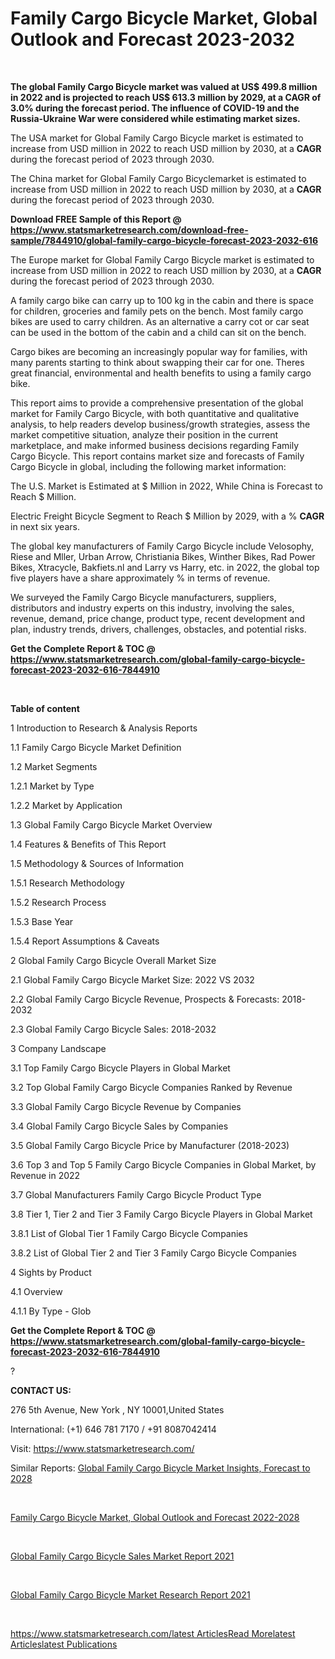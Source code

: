 <h1>Family Cargo Bicycle Market, Global Outlook and Forecast 2023-2032</h1><br/><p><strong>The global Family Cargo Bicycle market was valued at US$ 499.8 million in 2022 and is projected to reach US$ 613.3 million by 2029, at a <strong>CAGR</strong> of 3.0% during the forecast period. The influence of COVID-19 and the Russia-Ukraine War were considered while estimating market sizes.</strong></p>
 
 
 
 <p>The USA market for Global Family Cargo Bicycle market is estimated to increase from USD million in 2022 to reach USD million by 2030, at a <strong>CAGR</strong> during the forecast period of 2023 through 2030.</p>
 
 
 
 <p>The China market for Global Family Cargo Bicyclemarket is estimated to increase from USD million in 2022 to reach USD million by 2030, at a <strong>CAGR</strong> during the forecast period of 2023 through 2030.</p>
 
 
 
 <p><strong>Download FREE Sample of this Report @ <a href="https://www.statsmarketresearch.com/download-free-sample/7844910/global-family-cargo-bicycle-forecast-2023-2032-616">https://www.statsmarketresearch.com/download-free-sample/7844910/global-family-cargo-bicycle-forecast-2023-2032-616</a></strong></p>
 
 
 
 <p>The Europe market for Global Family Cargo Bicycle market is estimated to increase from USD million in 2022 to reach USD million by 2030, at a <strong>CAGR</strong> during the forecast period of 2023 through 2030.</p>
 
 
 
 <p>A family cargo bike can carry up to 100 kg in the cabin and there is space for children, groceries and family pets on the bench. Most family cargo bikes are used to carry children. As an alternative a carry cot or car seat can be used in the bottom of the cabin and a child can sit on the bench.</p>
 
 
 
 <p>Cargo bikes are becoming an increasingly popular way for families, with many parents starting to think about swapping their car for one. Theres great financial, environmental and health benefits to using a family cargo bike.</p>
 
 
 
 <p>This report aims to provide a comprehensive presentation of the global market for Family Cargo Bicycle, with both quantitative and qualitative analysis, to help readers develop business/growth strategies, assess the market competitive situation, analyze their position in the current marketplace, and make informed business decisions regarding Family Cargo Bicycle. This report contains market size and forecasts of Family Cargo Bicycle in global, including the following market information:</p>
 
 
 
 <p>The U.S. Market is Estimated at $ Million in 2022, While China is Forecast to Reach $ Million.</p>
 
 
 
 <p>Electric Freight Bicycle Segment to Reach $ Million by 2029, with a % <strong>CAGR</strong> in next six years.</p>
 
 
 
 <p>The global key manufacturers of Family Cargo Bicycle include Velosophy, Riese and Mller, Urban Arrow, Christiania Bikes, Winther Bikes, Rad Power Bikes, Xtracycle, Bakfiets.nl and Larry vs Harry, etc. in 2022, the global top five players have a share approximately % in terms of revenue.</p>
 
 
 
 <p>We surveyed the Family Cargo Bicycle manufacturers, suppliers, distributors and industry experts on this industry, involving the sales, revenue, demand, price change, product type, recent development and plan, industry trends, drivers, challenges, obstacles, and potential risks.</p>
 
 
 
 <div><b>Get the Complete Report & TOC @ <a href="https://www.statsmarketresearch.com/global-family-cargo-bicycle-forecast-2023-2032-616-7844910">https://www.statsmarketresearch.com/global-family-cargo-bicycle-forecast-2023-2032-616-7844910</a></b></div>
 
 
 
 <p><br />
 
 <b>Table of content</b></p>
 
 
 
 <p>1 Introduction to Research & Analysis Reports<br />
 
 1.1 Family Cargo Bicycle Market Definition<br />
 
 1.2 Market Segments<br />
 
 1.2.1 Market by Type<br />
 
 1.2.2 Market by Application<br />
 
 1.3 Global Family Cargo Bicycle Market Overview<br />
 
 1.4 Features & Benefits of This Report<br />
 
 1.5 Methodology & Sources of Information<br />
 
 1.5.1 Research Methodology<br />
 
 1.5.2 Research Process<br />
 
 1.5.3 Base Year<br />
 
 1.5.4 Report Assumptions & Caveats<br />
 
 2 Global Family Cargo Bicycle Overall Market Size<br />
 
 2.1 Global Family Cargo Bicycle Market Size: 2022 VS 2032<br />
 
 2.2 Global Family Cargo Bicycle Revenue, Prospects & Forecasts: 2018-2032<br />
 
 2.3 Global Family Cargo Bicycle Sales: 2018-2032<br />
 
 3 Company Landscape<br />
 
 3.1 Top Family Cargo Bicycle Players in Global Market<br />
 
 3.2 Top Global Family Cargo Bicycle Companies Ranked by Revenue<br />
 
 3.3 Global Family Cargo Bicycle Revenue by Companies<br />
 
 3.4 Global Family Cargo Bicycle Sales by Companies<br />
 
 3.5 Global Family Cargo Bicycle Price by Manufacturer (2018-2023)<br />
 
 3.6 Top 3 and Top 5 Family Cargo Bicycle Companies in Global Market, by Revenue in 2022<br />
 
 3.7 Global Manufacturers Family Cargo Bicycle Product Type<br />
 
 3.8 Tier 1, Tier 2 and Tier 3 Family Cargo Bicycle Players in Global Market<br />
 
 3.8.1 List of Global Tier 1 Family Cargo Bicycle Companies<br />
 
 3.8.2 List of Global Tier 2 and Tier 3 Family Cargo Bicycle Companies<br />
 
 4 Sights by Product<br />
 
 4.1 Overview<br />
 
 4.1.1 By Type - Glob</p>
 
 
 
 <div><b>Get the Complete Report & TOC @ <a href="https://www.statsmarketresearch.com/global-family-cargo-bicycle-forecast-2023-2032-616-7844910">https://www.statsmarketresearch.com/global-family-cargo-bicycle-forecast-2023-2032-616-7844910</a></b></div>
 
 
 
 <p>? </p>
 
 
 
 <p><b>CONTACT US:</b><br />
 
 276 5th Avenue, New York , NY 10001,United States<br />
 
 International: (+1) 646 781 7170 / +91 8087042414<br />
 
 Visit: <a href="https://www.statsmarketresearch.com/">https://www.statsmarketresearch.com/</a><br />
 
 Similar Reports: <a href="https://www.statsmarketresearch.com/global-family-cargo-bicycle-forecast-2023-2032-616-7844910">Global Family Cargo Bicycle Market Insights, Forecast to 2028</a><br />
 
 <br />
 
 <a href="https://www.statsmarketresearch.com/global-family-cargo-bicycle-forecast-2023-2032-616-7844910">Family Cargo Bicycle Market, Global Outlook and Forecast 2022-2028</a><br />
 
 <br />
 
 <a href="https://www.statsmarketresearch.com/global-family-cargo-bicycle-forecast-2023-2032-616-7844910">Global Family Cargo Bicycle Sales Market Report 2021</a><br />
 
 <br />
 
 <a href="https://www.statsmarketresearch.com/global-family-cargo-bicycle-forecast-2023-2032-616-7844910">Global Family Cargo Bicycle Market Research Report 2021</a><br />
 
 <br />
 
 <a href="https://gyeongbokgung.com">https://www.statsmarketresearch.com/</a><a href="https://hallyeomaritime.com">latest Articles</a><a href="https://jingwansa.com">Read More</a><a href="https://nguoiviet.jp/">latest Articles</a><a href="https://www.intelmarketresearch.com/">latest Publications</a></p>